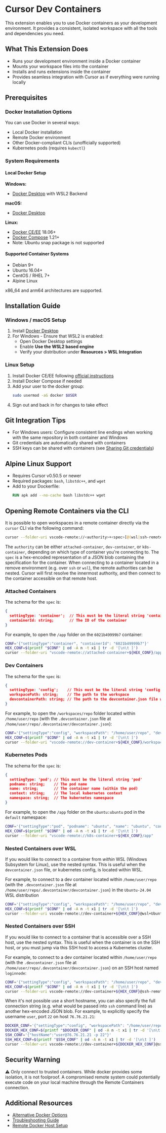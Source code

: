 # Cursor Dev Containers

This extension enables you to use Docker containers as your development environment. It provides a consistent, isolated workspace with all the tools and dependencies you need.

## What This Extension Does

- Runs your development environment inside a Docker container
- Mounts your workspace files into the container
- Installs and runs extensions inside the container
- Provides seamless integration with Cursor as if everything were running locally

## Prerequisites

### Docker Installation Options

You can use Docker in several ways:
- Local Docker installation
- Remote Docker environment
- Other Docker-compliant CLIs (unofficially supported)
- Kubernetes pods (requires `kubectl`)

### System Requirements

#### Local Docker Setup

**Windows:**
- [Docker Desktop](https://www.docker.com/products/docker-desktop) with WSL2 Backend

**macOS:**
- [Docker Desktop](https://www.docker.com/products/docker-desktop)

**Linux:**
- [Docker CE/EE](https://docs.docker.com/install/#supported-platforms) 18.06+
- [Docker Compose](https://docs.docker.com/compose/install) 1.21+
- Note: Ubuntu snap package is not supported

#### Supported Container Systems
- Debian 9+
- Ubuntu 16.04+
- CentOS / RHEL 7+
- Alpine Linux

x86_64 and arm64 architectures are supported.

## Installation Guide

### Windows / macOS Setup

1. Install [Docker Desktop](https://www.docker.com/products/docker-desktop)
2. For Windows - Ensure that WSL2 is enabled:
   - Open Docker Desktop settings
   - Enable **Use the WSL2 based engine**
   - Verify your distribution under **Resources > WSL Integration**

### Linux Setup

1. Install Docker CE/EE following [official instructions](https://docs.docker.com/install/#supported-platforms)
2. Install Docker Compose if needed
3. Add your user to the docker group:
   ```bash
   sudo usermod -aG docker $USER
   ```
4. Sign out and back in for changes to take effect

## Git Integration Tips

- For Windows users: Configure consistent line endings when working with the same repository in both container and Windows
- Git credentials are automatically shared with containers
- SSH keys can be shared with containers (see [Sharing Git credentials](https://aka.ms/vscode-remote/containers/git))

## Alpine Linux Support

- Requires Cursor v0.50.5 or newer
- Required packages: `bash`, `libstdc++`, and `wget`
- Add to your Dockerfile:
  ```dockerfile
  RUN apk add --no-cache bash libstdc++ wget
  ```

## Opening Remote Containers via the CLI

It is possible to open workspaces in a remote container directly via the `cursor` CLI via the following command:

```bash
cursor --folder-uri vscode-remote://<authority>+<spec>[@(wsl|ssh-remote)+<nested spec>]/<folder path>
```

The `authority` can be either `attached-container`, `dev-container`, or `k8s-container`, depending on which type of container you're connecting to.
The `spec` is a hex-encoded representation of a JSON blob containing the specification for the container.
When connecting to a container located in a remove environment (e.g. over `ssh` or `wsl`), the remote authorities can be nested. Cursor will first resolve the innermost authority,
and then connect to the container accessible on that remote host.

### Attached Containers


The schema for the `spec` is:
```json
{
  settingType: 'container';  // This must be the literal string 'container'
  containerId: string;       // The ID of the container
}
```

For example, to open the `/app` folder on the `6021b49999b7` container:

```bash
CONF='{"settingType":"container", "containerId": "6021b49999b7"}'
HEX_CONF=$(printf "$CONF" | od -A n -t x1 | tr -d '[\n\t ]')
cursor --folder-uri "vscode-remote://attached-container+${HEX_CONF}/app"
```


### Dev Containers


The schema for the `spec` is:
```json
{
  settingType: 'config';    // This must be the literal string 'config'
  workspacePath: string;    // The path to the workspace
  devcontainerPath: string; // The path to the devcontainer.json file within the workspace
}
```

For example, to open the `/workspaces/repo` folder located within `/home/user/repo` (with the `.devcontainer.json` file at `/home/user/repo/.devcontainer/devcontainer.json`):

```bash
CONF='{"settingType":"config", "workspacePath": "/home/user/repo", "devcontainerPath": "/home/user/repo/.devcontainer/devcontainer.json"}'
HEX_CONF=$(printf "$CONF" | od -A n -t x1 | tr -d '[\n\t ]')
cursor --folder-uri "vscode-remote://dev-container+${HEX_CONF}/workspaces/repo"
```



### Kubernetes Pods

The schema for the `spec` is:
```json
{
  settingType: 'pod'; // This must be the literal string 'pod'
  podname: string;    // The pod name
  name: string;       // The container name (within the pod)
  context: string;    // The local kubernetes context
  namespace: string;  // The kubernetes namespace
}
```

For example, to open the `/app` folder on the `ubuntu:ubuntu` pod in the `default` namespace:

```bash
CONF='{"settingType":"pod", "podname": "ubuntu", "name": "ubuntu", "context": "docker-desktop", "namespace": "default"}'
HEX_CONF=$(printf "$CONF" | od -A n -t x1 | tr -d '[\n\t ]')
cursor --folder-uri "vscode-remote://k8s-container+${HEX_CONF}/app"
```

### Nested Containers over WSL

If you would like to connect to a container from _within_ WSL (Windows Subsystem for Linux), use the nested syntax. This is useful when the `devcontainer.json` file, or kubernetes config, is located within WSL.

For example, to connect to a dev container located within `/home/user/repo` (with the `.devcontainer.json` file at `/home/user/repo/.devcontainer/devcontainer.json`) in the `Ubuntu-24.04` WSL distribution

```bash
CONF='{"settingType":"config", "workspacePath": "/home/user/repo", "devcontainerPath": "/home/user/repo/.devcontainer/devcontainer.json"}'
HEX_CONF=$(printf "$CONF" | od -A n -t x1 | tr -d '[\n\t ]')
cursor --folder-uri vscode-remote://dev-container+${HEX_CONF}@wsl+Ubuntu-24.04/workspaces/repo
```

### Nested Containers over SSH

If you would like to connect to a container that is accessible over a SSH host, use the nested syntax. This is useful when the container is on the SSH host, or you must jump via this SSH host to access a Kubernetes cluster.

For example, to connect to a dev container located within `/home/user/repo` (with the `.devcontainer.json` file at `/home/user/repo/.devcontainer/devcontainer.json`) on an SSH host named `loginnode`:

```bash
CONF='{"settingType":"config", "workspacePath": "/home/user/repo", "devcontainerPath": "/home/user/repo/.devcontainer/devcontainer.json"}'
HEX_CONF=$(printf "$CONF" | od -A n -t x1 | tr -d '[\n\t ]')
cursor --folder-uri vscode-remote://dev-container+${HEX_CONF}@ssh-remote+loginnode/workspaces/repo
```

When it's not possible use a short hostname, you can also specify the full connection string (e.g. what would be passed into `ssh` command line) as another hex-encoded JSON blob. For example, to explicitly specify the username `user`, port `22` on host `76.76.21.21`:


```bash
DOCKER_CONF='{"settingType":"config", "workspacePath": "/home/user/repo", "devcontainerPath": "/home/user/repo/.devcontainer/devcontainer.json"}'
DOCKER_HEX_CONF=$(printf "$DOCKER_CONF" | od -A n -t x1 | tr -d '[\n\t ]')
SSH_CONF='{"hostName":"user@76.76.21.21 -p 22"}'
SSH_HEX_CONF=$(printf "$SSH_CONF" | od -A n -t x1 | tr -d '[\n\t ]')
cursor --folder-uri vscode-remote://dev-container+${DOCKER_HEX_CONF}@ssh-remote+${SSH_HEX_CONF}/workspaces/repo
```

## Security Warning

⚠️ Only connect to trusted containers. While docker provides some isolation, it is not foolproof. A compromised remote system could potentially execute code on your local machine through the Remote Containers connection.


## Additional Resources

- [Alternative Docker Options](https://code.visualstudio.com/remote/advancedcontainers/docker-options)
- [Troubleshooting Guide](https://aka.ms/vscode-remote/containers/troubleshooting)
- [Remote Docker Host Setup](https://aka.ms/vscode-remote/containers/remote-host)

